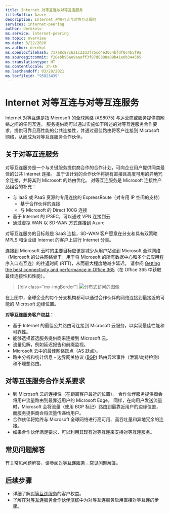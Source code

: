 ```yaml
---
title: Internet 对等互连与对等互连服务
titleSuffix: Azure
description: Internet 对等互连与对等互连服务
services: internet-peering
author: derekolo
ms.service: internet-peering
ms.topic: overview
ms.date: 5/22/2020
ms.author: derekol
ms.openlocfilehash: 717a8c87c6a1c22d3f75cd4e3054bfdf0c4b5f9a
ms.sourcegitcommit: f28ebb95ae9aaaff3f87d8388a09b41e0b3445b5
ms.translationtype: HT
ms.contentlocale: zh-CN
ms.lasthandoff: 03/29/2021
ms.locfileid: "95023439"
---
```

# <a name="internet-peering-vs-peering-service"></a>Internet 对等互连与对等互连服务

Internet 对等互连是指 Microsoft 的全球网络 (AS8075) 与运营商或服务提供商网络之间的任何互连。 服务提供商可以通过实施如下所述的对等互连服务合作要求，提供可靠且高性能的公共连接性，并通过最佳路由将客户连接到 Microsoft 网络，从而成为对等互连服务合作伙伴。

## <a name="about-peering-service"></a>关于对等互连服务
对等互连服务是一个与关键服务提供商合作的合作计划，可向企业用户提供同类最佳的公共 Internet 连接。 属于该计划的合作伙伴将拥有直接且高度可用的异地冗余连接，并将其到 Microsoft 的路由优化。 对等互连服务是 Microsoft 连接性产品组合的补充：
*   与 IaaS 或 PaaS 资源的专用连接的 ExpressRoute（对专用 IP 空间的支持）
    *   基于合作伙伴的连接
    *   与 Microsoft 的 Direct 100G 连接
*   基于 Internet 的 IPSEC，可以通过 VPN 连接到云
*   通过虚拟 WAN 以 SD-WAN 方式连接到 Azure

对等互连服务的目标段是 SaaS 连接，SD-WAN 客户愿意在分支和具有双策略 MPLS 和企业级 Internet 的客户上进行 Internet 分类。

连接到 Microsoft 云时的主要目标应该是减少从用户站点到 Microsoft 全球网络（Microsoft 的公共网络骨干，用于将 Microsoft 的所有数据中心和多个云应用程序入口点互连）的往返时间 (RTT)，从而最大程度地减少延迟。 请参阅 [Getting the best connectivity and performance in Office 365](https://techcommunity.microsoft.com/t5/Office-365-Blog/Getting-the-best-connectivity-and-performance-in-Office-365/ba-p/124694)（在 Office 365 中获取最佳连接性和性能）。

> [!div class="mx-imgBorder"]
> ![分布式访问的图像](./media/distributed-access.png)

在上图中，全球企业的每个分支机构都可以通过合作伙伴的网络连接到最接近的可能的 Microsoft 边缘位置。

**对等互连服务客户权益：**
* 基于 Internet 的最佳公共路由可连接到 Microsoft 云服务，以实现最佳性能和可靠性。
* 能够选择首选服务提供商来连接到 Microsoft 云。
* 流量见解，例如延迟报告和前缀监视。
* Microsoft 云中的最佳网络跃点（AS 跃点）。
* 路由分析和统计信息 - 边界网关协议 ([BGP](https://en.wikipedia.org/wiki/Border_Gateway_Protocol)) 路由异常事件（泄漏/劫持检测）和不理想路由。

## <a name="peering-service-partnership-requirements"></a>对等互连服务合作关系要求
* 到 Microsoft 云的连接性（在距离客户最近的位置）。 合作伙伴服务提供商会将用户流量路由到最靠近用户的 Microsoft Edge。 同样，在向用户发送流量时，Microsoft 会将流量（使用 BGP 标记）路由到最靠近用户的边缘位置，而服务提供商会将流量传递给用户。
* 合作伙伴将始终与 Microsoft 全球网络进行高可用、高吞吐量和异地冗余的连接。
* 如果合作伙伴满足要求，可以利用其现有对等互连来支持对等互连服务。

## <a name="faq"></a>常见问题解答
有关常见问题解答，请参阅[对等互连服务 - 常见问题解答](service-faqs.md)。

## <a name="next-steps"></a>后续步骤

* 详细了解[对等互连服务](../peering-service/index.yml)的客户权益。
* 了解在[对等互连服务合作伙伴演练](walkthrough-peering-service-all.md)中为对等互连服务启用直接对等互连的步骤。